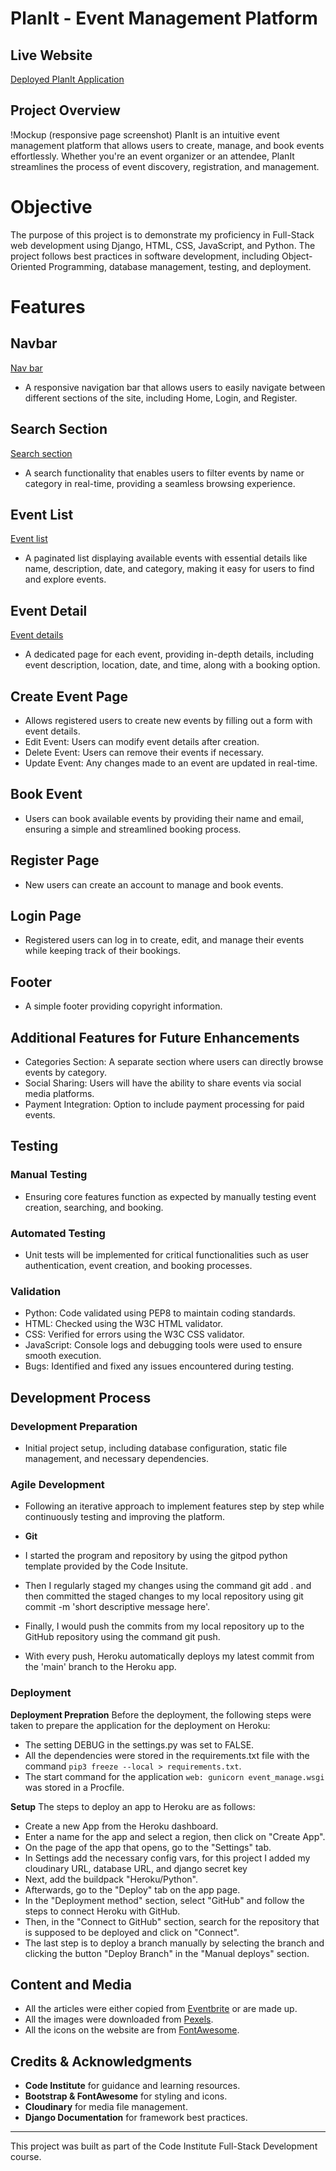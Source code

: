 # PlanIt - Event Management Platform

## Live Website

[Deployed PlanIt Application](https://planitbyem-195a427d54d7.herokuapp.com/)

## Project Overview
!Mockup (responsive page screenshot)
PlanIt is an intuitive event management platform that allows users to create, manage, and book events effortlessly. Whether you're an event organizer or an attendee, PlanIt streamlines the process of event discovery, registration, and management.

# Objective

The purpose of this project is to demonstrate my proficiency in Full-Stack web development using Django, HTML, CSS, JavaScript, and Python. The project follows best practices in software development, including Object-Oriented Programming, database management, testing, and deployment.

# Features

## Navbar
[Nav bar](assets/features/nav-box.jpg)
- A responsive navigation bar that allows users to easily navigate between different sections of the site, including Home, Login, and Register.

## Search Section
[Search section](assets/features/search-bar.jpg)
- A search functionality that enables users to filter events by name or category in real-time, providing a seamless browsing experience.

## Event List
[Event list](assets/features/events-list.jpg)
- A paginated list displaying available events with essential details like name, description, date, and category, making it easy for users to find and explore events.

## Event Detail
[Event details](assets/features/description.jpg)
- A dedicated page for each event, providing in-depth details, including event description, location, date, and time, along with a booking option.

## Create Event Page

- Allows registered users to create new events by filling out a form with event details.
- Edit Event: Users can modify event details after creation.
- Delete Event: Users can remove their events if necessary.
- Update Event: Any changes made to an event are updated in real-time.

## Book Event

- Users can book available events by providing their name and email, ensuring a simple and streamlined booking process.

## Register Page

- New users can create an account to manage and book events.

## Login Page

- Registered users can log in to create, edit, and manage their events while keeping track of their bookings.

## Footer

- A simple footer providing copyright information.

## Additional Features for Future Enhancements

- Categories Section: A separate section where users can directly browse events by category.
- Social Sharing: Users will have the ability to share events via social media platforms.
- Payment Integration: Option to include payment processing for paid events.

## Testing

### Manual Testing

- Ensuring core features function as expected by manually testing event creation, searching, and booking.

### Automated Testing

- Unit tests will be implemented for critical functionalities such as user authentication, event creation, and booking processes.

### Validation

- Python: Code validated using PEP8 to maintain coding standards.
- HTML: Checked using the W3C HTML validator.
- CSS: Verified for errors using the W3C CSS validator.
- JavaScript: Console logs and debugging tools were used to ensure smooth execution.
- Bugs: Identified and fixed any issues encountered during testing.

## Development Process

### Development Preparation

- Initial project setup, including database configuration, static file management, and necessary dependencies.

### Agile Development

- Following an iterative approach to implement features step by step while continuously testing and improving the platform.

- **Git**

- I started the program and repository by using the gitpod python template provided by the Code Insitute.
- Then I regularly staged my changes using the command git add . and then committed the staged changes to my local repository using git commit -m 'short descriptive message here'.
- Finally, I would push the commits from my local repository up to the GitHub repository using the command git push.
- With every push, Heroku automatically deploys my latest commit from the 'main' branch to the Heroku app.

### Deployment

**Deployment Prepration**
Before the deployment, the following steps were taken to prepare the application for the deployment on Heroku:
- The setting DEBUG in the settings.py was set to FALSE.
- All the dependencies were stored in the requirements.txt file with the command `pip3 freeze --local > requirements.txt`.
- The start command for the application `web: gunicorn event_manage.wsgi` was stored in a Procfile.

**Setup**
The steps to deploy an app to Heroku are as follows:
- Create a new App from the Heroku dashboard.
- Enter a name for the app and select a region, then click on "Create App".
- On the page of the app that opens, go to the "Settings" tab.
- In Settings add the necessary config vars, for this project I added my cloudinary URL, database URL, and django secret key
- Next, add the buildpack "Heroku/Python".
- Afterwards, go to the "Deploy" tab on the app page.
- In the "Deployment method" section, select "GitHub" and follow the steps to connect Heroku with GitHub.
- Then, in the "Connect to GitHub" section, search for the repository that is supposed to be deployed and click on "Connect".
- The last step is to deploy a branch manually by selecting the branch and clicking the button "Deploy Branch" in the "Manual deploys" section.

## Content and Media
- All the articles were either copied from [Eventbrite](https://www.eventbrite.co.uk/) or are made up.
- All the images were downloaded from [Pexels](https://www.pexels.com/).
- All the icons on the website are from [FontAwesome](https://fontawesome.com/).

## Credits & Acknowledgments

- **Code Institute** for guidance and learning resources.
- **Bootstrap & FontAwesome** for styling and icons.
- **Cloudinary** for media file management.
- **Django Documentation** for framework best practices.

---

This project was built as part of the Code Institute Full-Stack Development course.